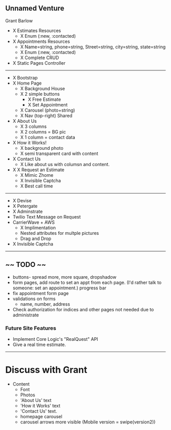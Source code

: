 ## Unnamed Venture
Grant Barlow

- X Estimates Resources
  - X Enum (:new, :contacted)
- X Appointments Resources 
  - X Name=string, phone=string, Street=string, city=string, state=string
  - X Enum (:new, :contacted)
  - X Complete CRUD
- X Static Pages Controller

<hr>

- X Bootstrap
- X Home Page
  - X Background House
  - X 2 simple buttons
    - X Free Estimate
    - X Set Appointment
  - X Carousel (photo+string)
  - X Nav (top-right) Shared
- X About Us
  - X 3 columns
  - X 2 columns = BG pic
  - X 1 column = contact data
- X How it Works!
  - X background photo
  - X semi transparent card with content
- X Contact Us
  - X Like about us with columsn and content.
- X X Request an Estimate
  - X Mimic Zhome
  - X Invisible Captcha
  - X Best call time

<hr>

- X Devise
- X Petergate
- X Adminstrate
- Twilio Text Message on Request
- CarrierWave + AWS
  - X Implimentation
  - Nested attributes for multple pictures
  - Drag and Drop
- X Invisible Captcha

<hr>

## ~~ TODO ~~
  - buttons- spread more, more square, dropshadow
  - form pages, add route to set an appt from each page. (I'd rather talk to someone: set an appointment.) progress bar
  - fix appointment form page
  - validations on forms
      - name, number, address
  - Check authorization for indices and other pages not needed due to administrate
### Future Site Features
- Implement Core Logic's "RealQuest" API
- Give a real time estimate.
<hr>

# Discuss with Grant
- Content
  - Font
  - Photos
  - 'About Us' text
  - 'How it Works' text
  - 'Contact Us' text.
  - homepage carousel
  - carousel arrows more visible (Mobile version = swipe(version2))